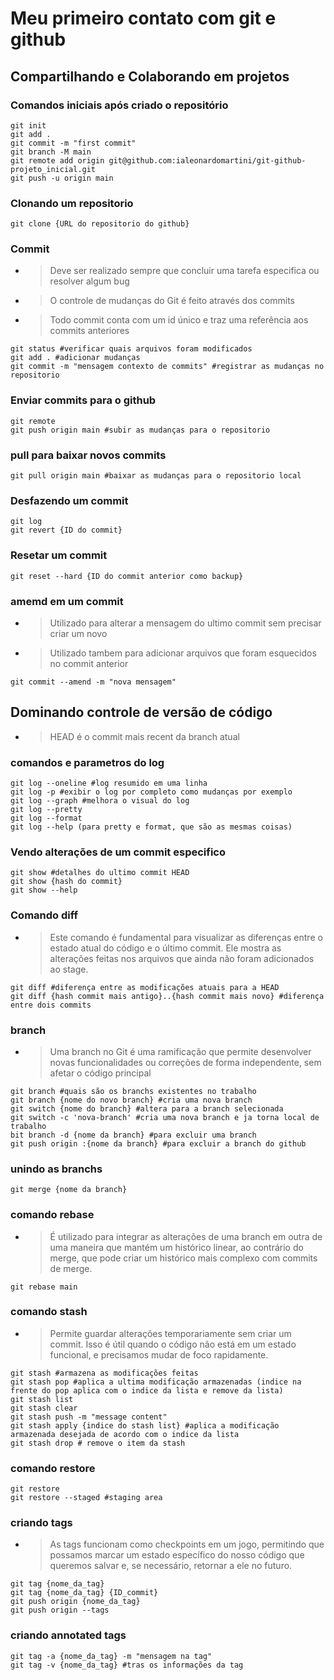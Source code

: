 # Meu primeiro contato com git e github

## Compartilhando e Colaborando em projetos
### Comandos iniciais após criado o repositório

```
git init
git add .
git commit -m "first commit"
git branch -M main
git remote add origin git@github.com:ialeonardomartini/git-github-projeto_inicial.git
git push -u origin main
```

### Clonando um repositorio

```
git clone {URL do repositorio do github}
```

### Commit

- >Deve ser realizado sempre que concluir uma tarefa especifica ou resolver algum bug

- >O controle de mudanças do Git é feito através dos commits

- >Todo commit conta com um id único e traz uma referência aos commits anteriores

```
git status #verificar quais arquivos foram modificados
git add . #adicionar mudanças
git commit -m "mensagem contexto de commits" #registrar as mudanças no repositorio
```

### Enviar commits para o github

```
git remote
git push origin main #subir as mudanças para o repositorio
```

### pull para baixar novos commits

```
git pull origin main #baixar as mudanças para o repositorio local
```

### Desfazendo um commit

```
git log
git revert {ID do commit}
```

### Resetar um commit

```
git reset --hard {ID do commit anterior como backup}
```

### amemd em um commit

- >Utilizado para alterar a mensagem do ultimo commit sem precisar criar um novo
- >Utilizado tambem para adicionar arquivos que foram esquecidos no commit anterior

```
git commit --amend -m "nova mensagem"
```

## Dominando controle de versão de código

- >HEAD é o commit mais recent da branch atual

### comandos e parametros do log

```
git log --oneline #log resumido em uma linha
git log -p #exibir o log por completo como mudanças por exemplo
git log --graph #melhora o visual do log
git log --pretty
git log --format
git log --help (para pretty e format, que são as mesmas coisas)
```

### Vendo alterações de um commit especifico

```
git show #detalhes do ultimo commit HEAD
git show {hash do commit}
git show --help
```

### Comando diff

- >Este comando é fundamental para visualizar as diferenças entre o estado atual do código e o último commit. Ele mostra as alterações feitas nos arquivos que ainda não foram adicionados ao stage.

```
git diff #diferença entre as modificações atuais para a HEAD
git diff {hash commit mais antigo}..{hash commit mais novo} #diferença entre dois commits
```

### branch

- >Uma branch no Git é uma ramificação que permite desenvolver novas funcionalidades ou correções de forma independente, sem afetar o código principal

```
git branch #quais são os branchs existentes no trabalho
git branch {nome do novo branch} #cria uma nova branch
git switch {nome do branch} #altera para a branch selecionada
git switch -c 'nova-branch' #cria uma nova branch e ja torna local de trabalho
bit branch -d {nome da branch} #para excluir uma branch
git push origin :{nome da branch} #para excluir a branch do github
```

### unindo as branchs

```
git merge {nome da branch}
```

### comando rebase

- >É utilizado para integrar as alterações de uma branch em outra de uma maneira que mantém um histórico linear, ao contrário do merge, que pode criar um histórico mais complexo com commits de merge.

```
git rebase main
```

### comando stash

- >Permite guardar alterações temporariamente sem criar um commit. Isso é útil quando o código não está em um estado funcional, e precisamos mudar de foco rapidamente.

```
git stash #armazena as modificações feitas
git stash pop #aplica a ultima modificação armazenadas (indice na frente do pop aplica com o indice da lista e remove da lista)
git stash list
git stash clear
git stash push -m "message content"
git stash apply {indice do stash list} #aplica a modificação armazenada desejada de acordo com o indice da lista
git stash drop # remove o item da stash
```

### comando restore

```
git restore
git restore --staged #staging area
```

### criando tags

- >As tags funcionam como checkpoints em um jogo, permitindo que possamos marcar um estado específico do nosso código que queremos salvar e, se necessário, retornar a ele no futuro.

```
git tag {nome_da_tag}
git tag {nome_da_tag} {ID_commit}
git push origin {nome_da_tag}
git push origin --tags
```

### criando annotated tags

```
git tag -a {nome_da_tag} -m "mensagem na tag"
git tag -v {nome_da_tag} #tras os informações da tag
```
